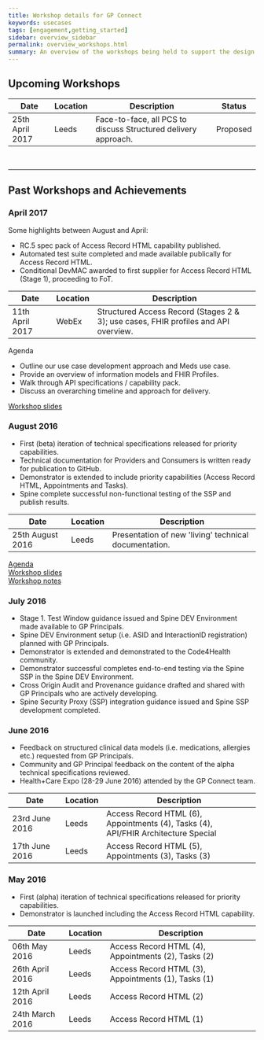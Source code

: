 ```yaml
---
title: Workshop details for GP Connect
keywords: usecases
tags: [engagement,getting_started]
sidebar: overview_sidebar
permalink: overview_workshops.html
summary: An overview of the workshops being held to support the design and development of the GP Connect capabilities.
---
```


## Upcoming Workshops ##

| Date                 | Location       | Description | Status |
|----------------------|----------------|-------------|--------|
| 25th April 2017     | Leeds | Face-to-face, all PCS to discuss Structured delivery approach. | Proposed |

<br>
<hr>

## Past Workshops and Achievements ##

### April 2017 ###

Some highlights between August and April:

- RC.5 spec pack of Access Record HTML capability published.
- Automated test suite completed and made available publically for Access Record HTML.
- Conditional DevMAC awarded to first supplier for Access Record HTML (Stage 1), proceeding to FoT.

| Date                 | Location       | Description |
|----------------------|----------------|-------------|
| 11th April 2017      | WebEx | Structured Access Record (Stages 2 & 3); use cases, FHIR profiles and API overview. |

Agenda<br>

-	Outline our use case development approach and Meds use case.
-	Provide an overview of information models and FHIR Profiles.
-	Walk through API specifications / capability pack.
-	Discuss an overarching timeline and approach for delivery.

[Workshop slides](downloads/workshops/20170411/GP_Connect_Structured_Access_Record_WebEx_Workshop_11042017.pptx)<br>


### August 2016 ###

- First (beta) iteration of technical specifications released for priority capabilities.
- Technical documentation for Providers and Consumers is written ready for publication to GitHub.
- Demonstrator is extended to include priority capabilities (Access Record HTML, Appointments and Tasks).
- Spine complete successful non-functional testing of the SSP and publish results.

| Date                 | Location       | Description |
|----------------------|----------------|-------------|
| 25th August 2016     | Leeds | Presentation of new 'living' technical documentation. |

[Agenda](downloads/workshops/20160825/GP_Connect_Agenda_25082016.doc)<br>
[Workshop slides](downloads/workshops/20160825/GP_Connect_Workshop_25082016_0.1.pptx)<br>
[Workshop notes](downloads/workshops/20160825/Workshop_250816_Notes_Final.docx)


### July 2016 ###

- Stage 1. Test Window guidance issued and Spine DEV Environment made available to GP Principals.
- Spine DEV Environment setup (i.e. ASID and InteractionID registration) planned with GP Principals.
- Demonstrator is extended and demonstrated to the Code4Health community.
- Demonstrator successful completes end-to-end testing via the Spine SSP in the Spine DEV Environment.
- Cross Origin Audit and Provenance guidance drafted and shared with GP Principals who are actively developing. 
- Spine Security Proxy (SSP) integration guidance issued and Spine SSP development completed.

### June 2016 ###

- Feedback on structured clinical data models (i.e. medications, allergies etc.) requested from GP Principals.
- Community and GP Principal feedback on the content of the alpha technical specifications reviewed.
- Health+Care Expo (28-29 June 2016) attended by the GP Connect team.

| Date                 | Location       | Description                                                        |
|----------------------|----------------|--------------------------------------------------------------------|
| 23rd June 2016       | Leeds | Access Record HTML (6), Appointments (4), Tasks (4), <br/>API/FHIR Architecture Special |
| 17th June 2016       | Leeds | Access Record HTML (5), Appointments (3), Tasks (3)                    |

### May 2016 ###

- First (alpha) iteration of technical specifications released for priority capabilities.
- Demonstrator is launched including the Access Record HTML capability.

| Date                 | Location       | Description                                                       |
|----------------------|----------------|-------------------------------------------------------------------|
| 06th May 2016        | Leeds | Access Record HTML (4), Appointments (2), Tasks (2)                   |
| 26th April 2016      | Leeds | Access Record HTML (3), Appointments (1), Tasks (1)                   |
| 12th April 2016      | Leeds | Access Record HTML (2)                                                |
| 24th March 2016      | Leeds | Access Record HTML (1)                                                |
 

